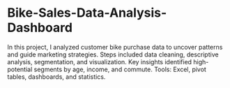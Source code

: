 # Bike-Sales-Data-Analysis-Dashboard
In this project, I analyzed customer bike purchase data to uncover patterns and guide marketing strategies. Steps included data cleaning, descriptive analysis, segmentation, and visualization. Key insights identified high-potential segments by age, income, and commute. Tools: Excel, pivot tables, dashboards, and statistics.
